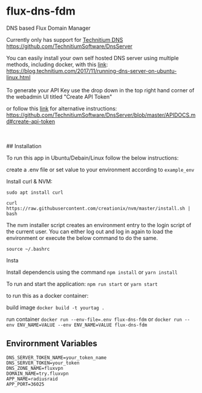 # flux-dns-fdm

DNS based Flux Domain Manager

Currently only has support for [Technitium DNS](https://github.com/TechnitiumSoftware/DnsServer)
https://github.com/TechnitiumSoftware/DnsServer

You can easily install your own self hosted DNS server using multiple methods, including docker, with this [link](https://blog.technitium.com/2017/11/running-dns-server-on-ubuntu-linux.html):
https://blog.technitium.com/2017/11/running-dns-server-on-ubuntu-linux.html
<br>
<br>
To generate your API Key use the drop down in the top right hand corner of the webadmin UI titled "Create API Token"

or follow this [link](https://github.com/TechnitiumSoftware/DnsServer/blob/master/APIDOCS.md#create-api-token) for alternative instructions: https://github.com/TechnitiumSoftware/DnsServer/blob/master/APIDOCS.md#create-api-token

<br>
<br>
## Installation

To run this app in Ubuntu/Debain/Linux follow the below instructions:

create a .env file or set value to your environment according to `example_env`

Install curl & NVM:

`sudo apt install curl`

`curl https://raw.githubusercontent.com/creationix/nvm/master/install.sh | bash`

The nvm installer script creates an environment entry to the login script of the current user. You can either log out and log in again to load the environment or execute the below command to do the same.

`source ~/.bashrc`

Insta

Install dependencis using the command `npm install` or `yarn install`

To run and start the application:
`npm run start` or `yarn start`

to run this as a docker container:

build image
`docker build -t yourtag .`

run container
`docker run --env-file=.env flux-dns-fdm`
or `docker run --env ENV_NAME=VALUE --env ENV_NAME=VALUE flux-dns-fdm`


## Envirornment Variables 

```DNS_SERVER_ADDRESS=http://127.0.0.1:5380
DNS_SERVER_TOKEN_NAME=your_token_name
DNS_SERVER_TOKEN=your_token
DNS_ZONE_NAME=fluxvpn
DOMAIN_NAME=try.fluxvpn
APP_NAME=radiusraid
APP_PORT=36025
